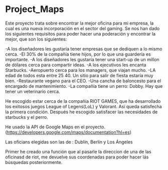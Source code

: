 # Project_Maps

Este proyecto trata sobre encontrar la mejor oficina para mi empresa, la cual es una nueva incorporación en el sector del gaming.
Se nos han dado los siguientes requisitos para poder hacer una poderación y encontrar la mejor, que son los siguientes:

-A los diseñadores les gustaría tener empresas que se dediquen a lo mismo cerca.
-El 30% de la compañía tiene hijos, por lo que una guardería es importante.
-A los diseñadores les gustaría tener una start-up de un millon de dólares cerca para compartir ideas.
-A los ejecutivos les encanta Starbucks.
-Aeropuerto cerca para los managers, que viajan mucho.
-LA edad de todos esta entre 25 40. Un sitio para salir de fiesta estaría muy bien.
-Restaurante vegano para el CEO.
-Una cancha de baloncesto para el encargado de mantenimiento.
-La compañía tiene un perro: Dobby. Hay que tener un veterinario cerca.

He escogido estar cerca de la compañía RIOT GAMES, que ha desarrollado los exitosos juegos League of Legens(LoL) y Valorant. Así queda satisfecha la primera condición.
Después he escogido satisfacer las necesidades de starbucks y el perro.

He usado la API de Google Maps en el proyecto. (https://developers.google.com/maps/documentation?hl=es)

Las oficians elegidas son las de : Dublín, Berlín y Los Ángeles

Primer he creado una función que al pasarle la direccion de una de las oficinasd de riot, me devuelve sus coordenadas para poder hacer lás búsquedas posteriormente.
